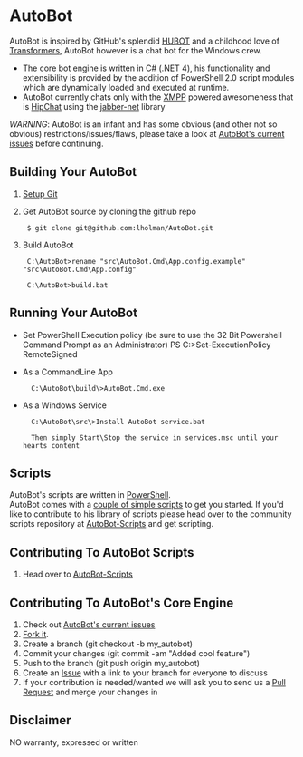 # AutoBot
AutoBot is inspired by GitHub's splendid [HUBOT](http://hubot.github.com/) and a childhood love of [Transformers](http://en.wikipedia.org/wiki/Autobot), AutoBot however is a chat bot for the Windows crew. 

+ The core bot engine is written in C# (.NET 4), his functionality and extensibility is provided by the addition of PowerShell 2.0 script modules which are dynamically loaded and executed at runtime.
+ AutoBot currently chats only with the [XMPP](http://xmpp.org/about-xmpp/) powered awesomeness that is [HipChat](http://www.hipchat.com) using the [jabber-net](http://code.google.com/p/jabber-net/) library

_WARNING_: AutoBot is an infant and has some obvious (and other not so obvious) restrictions/issues/flaws, please take a look at [AutoBot's current issues](https://github.com/lholman/AutoBot/issues?labels=AutoBot.Engine&sort=created&direction=desc&state=open&page=1) before continuing.

## Building Your AutoBot 
1. [Setup Git](http://help.github.com/win-set-up-git/)

1. Get AutoBot source by cloning the github repo

		$ git clone git@github.com:lholman/AutoBot.git

1. Build AutoBot

		C:\AutoBot>rename "src\AutoBot.Cmd\App.config.example"  "src\AutoBot.Cmd\App.config"
		
		C:\AutoBot>build.bat

## Running Your AutoBot
+ Set PowerShell Execution policy (be sure to use the 32 Bit Powershell Command Prompt as an Administrator)
		PS C:\>Set-ExecutionPolicy RemoteSigned

+ As a CommandLine App

		C:\AutoBot\build\>AutoBot.Cmd.exe

+ As a Windows Service

		C:\AutoBot\src\>Install AutoBot service.bat
		
		Then simply Start\Stop the service in services.msc until your hearts content
		
## Scripts
AutoBot's scripts are written in [PowerShell](http://en.wikipedia.org/wiki/Windows_PowerShell).  
AutoBot comes with a [couple of simple scripts](https://github.com/lholman/AutoBot/tree/master/src/AutoBot.Cmd/Scripts) to get you started.  If you'd like to contribute to his library of scripts please head over to the community scripts repository at [AutoBot-Scripts](https://github.com/lholman/AutoBot-Scripts) and get scripting.

## Contributing To AutoBot Scripts
1. Head over to [AutoBot-Scripts](https://github.com/lholman/AutoBot-Scripts)

## Contributing To AutoBot's Core Engine
1. Check out [AutoBot's current issues](https://github.com/lholman/AutoBot/issues?labels=AutoBot.Engine&sort=created&direction=desc&state=open&page=1)
1. [Fork it](http://help.github.com/fork-a-repo/).
1. Create a branch (git checkout -b my_autobot)
1. Commit your changes (git commit -am "Added cool feature")
1. Push to the branch (git push origin my_autobot)
1. Create an [Issue](http://github.com/lholman/AutoBot/issues) with a link to your branch for everyone to discuss
1. If your contribution is needed/wanted we will ask you to send us a [Pull Request](http://help.github.com/send-pull-requests/) and merge your changes in

## Disclaimer
NO warranty, expressed or written